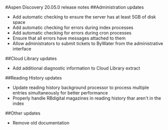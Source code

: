 #Aspen Discovery 20.05.0 release notes
##Administration updates
- Add automatic checking to ensure the server has at least 5GB of disk space
- Add automatic checking for errors during index processes
- Add automatic checking for errors during cron processes
- Ensure that all errors have messages attached to them
- Allow administrators to submit tickets to ByWater from the administrative interface

##Cloud Library updates 
- Add additional diagnostic information to Cloud Library extract

##Reading History updates
- Update reading history background processor to process multiple entries simultaneously for better performance
- Properly handle RBdigital magazines in reading history thar aren't in the index

##Other updates
- Remove old documentation